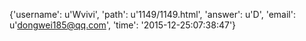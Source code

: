 {'username': u'Wvivi', 'path': u'1149/1149.html', 'answer': u'D', 'email': u'dongwei185@qq.com', 'time': '2015-12-25:07:38:47'}